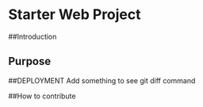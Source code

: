 # Starter Web Project

##Introduction

## Purpose

##DEPLOYMENT
Add something to see git diff command

##How to contribute

